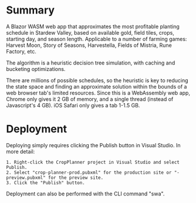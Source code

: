 # Summary
A Blazor WASM web app that approximates the most profitable planting schedule in Stardew Valley, based on available gold, field tiles, crops, starting day, and season length. Applicable to a number of farming games: Harvest Moon, Story of Seasons, Harvestella, Fields of Mistria, Rune Factory, etc.

The algorithm is a heuristic decision tree simulation, with caching and bucketing optimizations.

There are millions of possible schedules, so the heuristic is key to reducing the state space and finding an approximate solution within the bounds of a web browser tab's limited resources. Since this is a WebAssembly web app, Chrome only gives it 2 GB of memory, and a single thread (instead of Javascript's 4 GB). iOS Safari only gives a tab 1-1.5 GB.

# Deployment

Deploying simply requires clicking the Publish button in Visual Studio. In more detail:
```
1. Right-click the CropPlanner project in Visual Studio and select Publish.
2. Select "crop-planner-prod.pubxml" for the production site or "-preview.pubxml" for the preview site.
3. Click the "Publish" button.
```

Deployment can also be performed with the CLI command "swa".
